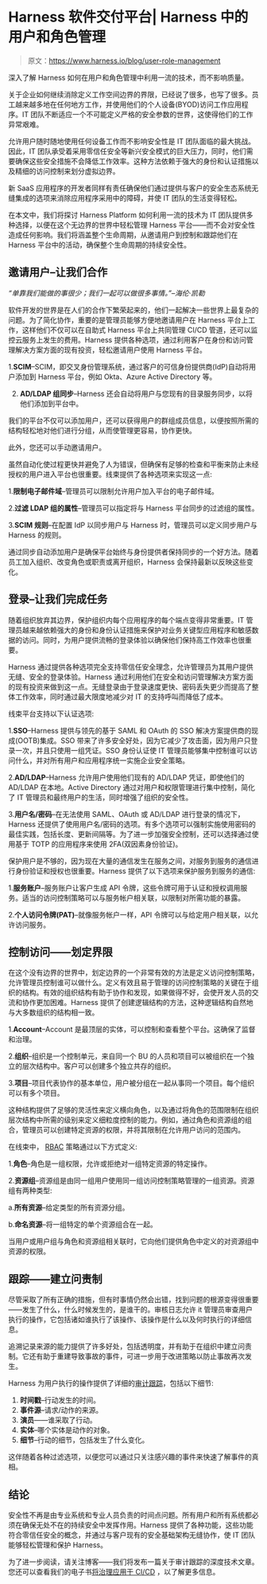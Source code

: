 # Harness 软件交付平台| Harness 中的用户和角色管理

> 原文：<https://www.harness.io/blog/user-role-management>

深入了解 Harness 如何在用户和角色管理中利用一流的技术，而不影响质量。

关于企业如何继续消除定义工作空间边界的界限，已经说了很多，也写了很多。员工越来越多地在任何地方工作，并使用他们的个人设备(BYOD)访问工作应用程序。IT 团队不断适应一个不可能定义严格的安全参数的世界，这使得他们的工作异常艰难。

允许用户随时随地使用任何设备工作而不影响安全性是 IT 团队面临的最大挑战。因此，IT 团队承受着采用零信任安全等新兴安全模式的巨大压力，同时，他们需要确保这些安全措施不会降低工作效率。这种方法依赖于强大的身份和认证措施以及精细的访问控制来划分虚拟边界。

新 SaaS 应用程序的开发者同样有责任确保他们通过提供与客户的安全生态系统无缝集成的选项来消除应用程序采用中的障碍，并使 IT 团队的生活变得轻松。

在本文中，我们将探讨 Harness Platform 如何利用一流的技术为 IT 团队提供多种选择，以便在这个无边界的世界中轻松管理 Harness 平台——而不会对安全性造成任何影响。我们将涵盖整个生命周期，从邀请用户到控制和跟踪他们在 Harness 平台中的活动，确保整个生命周期的持续安全性。

## 邀请用户–让我们合作

*“单靠我们能做的事很少；我们一起可以做很多事情。”–海伦·凯勒*

软件开发的世界是在人们的合作下繁荣起来的，他们一起解决一些世界上最复杂的问题。为了简化协作，重要的是管理员能够方便地邀请用户在 Harness 平台上工作，这样他们不仅可以在自助式 Harness 平台上共同管理 CI/CD 管道，还可以监控云服务上发生的费用。Harness 提供各种选项，通过利用客户在身份和访问管理解决方案方面的现有投资，轻松邀请用户使用 Harness 平台。

1.**SCIM**–SCIM，即交叉身份管理系统，通过客户的可信身份提供商(IdP)自动将用户添加到 Harness 平台，例如 Okta、Azure Active Directory 等。

2. **AD/LDAP 组同步**–Harness 还会自动将用户与您现有的目录服务同步，以将他们添加到平台中。

我们的平台不仅可以添加用户，还可以获得用户的群组成员信息，以便按照所需的结构轻松地对他们进行分组，从而使管理更容易，协作更快。

此外，您还可以手动邀请用户。

虽然自动化使过程更快并避免了人为错误，但确保有足够的检查和平衡来防止未经授权的用户进入平台也很重要。线束提供了各种选项来实现这一点:

1.**限制电子邮件域**–管理员可以限制允许用户加入平台的电子邮件域。

2.**过滤 LDAP 组的属性**–管理员可以指定将与 Harness 平台同步的过滤组的属性。

3.**SCIM 规则**–在配置 IdP 以同步用户与 Harness 时，管理员可以定义同步用户与 Harness 的规则。

通过同步自动添加用户是确保平台始终与身份提供者保持同步的一个好方法。随着员工加入组织、改变角色或职责或离开组织，Harness 会保持最新以反映这些变化。

## 登录–让我们完成任务

随着组织放弃其边界，保护组织内每个应用程序的每个端点变得非常重要。IT 管理员越来越依赖强大的身份和身份认证措施来保护对业务关键型应用程序和敏感数据的访问。同时，为用户提供流畅的登录体验以确保他们保持高工作效率也很重要。

Harness 通过提供各种选项完全支持零信任安全理念，允许管理员为其用户提供无缝、安全的登录体验。Harness 通过利用他们在安全和访问管理解决方案方面的现有投资来做到这一点。无缝登录由于登录速度更快、密码丢失更少而提高了整体工作效率，同时通过最大限度地减少对 IT 的支持呼叫而降低了成本。

线束平台支持以下认证选项:

1.**SSO**–Harness 提供与领先的基于 SAML 和 OAuth 的 SSO 解决方案提供商的现成(OOTB)集成。SSO 带来了许多安全好处，因为它减少了攻击面，因为用户只登录一次，并且只使用一组凭证。SSO 身份认证使 IT 管理员能够集中控制谁可以访问什么，并对所有用户和应用程序统一实施企业安全策略。

2.**AD/LDAP**–Harness 允许用户使用他们现有的 AD/LDAP 凭证，即使他们的 AD/LDAP 在本地。Active Directory 通过对用户和权限管理进行集中控制，简化了 IT 管理员和最终用户的生活，同时增强了组织的安全性。

3.**用户名/密码**–在无法使用 SAML、OAuth 或 AD/LDAP 进行登录的情况下，Harness 还提供了使用用户名/密码的选项。有多个选项可以强制实施使用密码的最佳实践，包括长度、更新间隔等。为了进一步加强安全控制，还可以选择通过使用基于 TOTP 的应用程序来使用 2FA(双因素身份验证)。

保护用户是不够的，因为现在大量的通信发生在服务之间，对服务到服务的通信进行身份验证和授权也很重要。Harness 提供了以下选项来保护服务到服务的通信:

1.**服务账户**–服务账户让客户生成 API 令牌，这些令牌可用于认证和授权调用服务。适当的访问控制策略可以与服务帐户相关联，以限制对所需功能的暴露。

2.**个人访问令牌(PAT)**–就像服务帐户一样，API 令牌可以与给定用户相关联，以允许访问服务。

## 控制访问——划定界限

在这个没有边界的世界中，划定边界的一个非常有效的方法是定义访问控制策略，允许管理员控制谁可以做什么。定义有效且易于管理的访问控制策略的关键在于组织的结构。有效的组织结构有助于协作和发现，如果做得不好，会使开发人员的交流和协作更加困难。Harness 提供了创建逻辑结构的方法，这种逻辑结构自然地与大多数组织的结构相一致。

1.**Account**–Account 是最顶层的实体，可以控制和查看整个平台。这确保了监督和治理。

2.**组织**–组织是一个控制单元，来自同一个 BU 的人员和项目可以被组织在一个独立的层次结构中。客户可以创建多个独立共存的组织。

3.**项目**–项目代表协作的基本单位，用户被分组在一起从事同一个项目。每个组织可以有多个项目。

这种结构提供了足够的灵活性来定义横向角色，以及通过将角色的范围限制在组织层次结构中所需的级别来定义细粒度控制的能力。例如，通过角色和资源组的组合，管理员可以创建特定资源的权限，并将其限制在允许用户访问的范围内。

在线束中， [RBAC](https://harness.io/blog/rbac/) 策略通过以下方式定义:

1.**角色**–角色是一组权限，允许或拒绝对一组特定资源的特定操作。

2.**资源组**–资源组是由同一组用户使用同一组访问控制策略管理的一组资源。资源组有两种类型:

a.**所有资源**–给定类型的所有资源分组。

b.**命名资源**–将一组特定的单个资源组合在一起。

当用户或用户组与角色和资源组相关联时，它向他们提供角色中定义的对资源组中资源的权限。

## 跟踪——建立问责制

尽管采取了所有正确的措施，但有时事情仍然会出错，找到问题的根源变得很重要——发生了什么，什么时候发生的，是谁干的。审核日志允许 it 管理员审查用户执行的操作，它包括诸如谁执行了该操作、该操作是什么以及何时执行的详细信息。

追溯记录来源的能力提供了许多好处，包括透明度，并有助于在组织中建立问责制。它还有助于重建导致事故的事件，可进一步用于改进策略以防止事故再次发生。

Harness 为用户执行的操作提供了详细的[审计跟踪](https://harness.io/blog/audit-trails/)，包括以下细节:

1.  **时间戳**–行动发生的时间。
2.  **事件源**–请求/动作的来源。
3.  **演员**——谁采取了行动。
4.  **实体**–哪个实体是动作的对象。
5.  **细节**–行动的细节，包括发生了什么变化。

这伴随着各种过滤选项，以便您可以通过只关注感兴趣的事件来快速了解事件的真相。

## 结论

安全性不再是由专业系统和专业人员负责的时间点问题。所有用户和所有系统都必须在确保无处不在的持续安全中发挥作用。Harness 提供了各种功能，这些功能符合零信任安全的概念，并通过与客户现有的安全基础架构无缝协作，使 IT 团队能够轻松管理和保护 Harness。

为了进一步阅读，请关注博客——我们将发布一篇关于审计跟踪的深度技术文章。您还可以查看我们的电子书[将治理应用于 CI/CD](https://harness.io/learn/ebooks/ebook-applying-governance/) ，以了解更多信息。